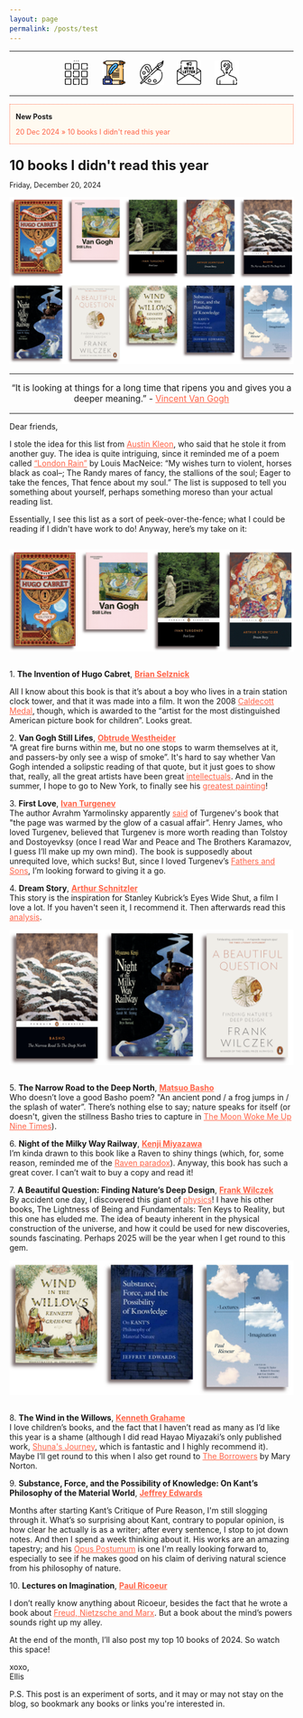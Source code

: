 ```yaml
---
layout: page
permalink: /posts/test
---
```

<center>
<hr width="100%" size="3">
<div class="container">
        <a href="https://ellisjalia.com"><img src="/assets/icons/menu-bw.png" style="width:43px;height:43px;justify-content:center;display:inline-block;border:1px;margin: 0px 8px;padding:2px;"/></a>
        <a href="https://ellisjalia.com/essays"><img src="/assets/icons/quill.png" style="width:43px;height:43px;justify-content:center;display:inline-block;border:1px;margin: 0px 8px;padding:2px;"/></a>
        <a href="https://ellisjalia.com/art"><img src="/assets/icons/paint-palette-bw.png" style="width:43px;height:43px;justify-content:center;display:inline-block;border:1px;margin: 0px 8px;padding:2px;"/></a>
        <a href="https://ellisjalia.com/newsletter"><img src="/assets/icons/newsletter-bw.png" style="width:443px2px;height:43px;justify-content:center;display:inline-block;border:1px;margin: 0px 8px;padding:2px;"/></a>
        <a href="https://ellisjalia.com/about"><img src="/assets/icons/unknown-bw.png" style="width:43px;height:43px;justify-content:center;display:inline-block;border:1px;margin: 0px 8px;padding:2px;"/></a>
 </div>
  <hr width="100%" size="3">
  </center>

<div style="background-color: floralwhite; border: 1px dotted tomato">
<p></p>
<p style="font-size:0.9em; margin-bottom:0; margin-left: 2%;margin-right: 2%;"><b>New Posts</b></p>
<p style="font-size:0.9em; margin-left: 2%"><a href="https://ellisjalia.com/10-books-i-didnt-read-this-year" style="color: tomato; text-decoration: none" target="_blank">20 Dec 2024 » 10 books I didn't read this year</a></p>
</div>
<p></p>
<p style="font-size:1.7em; margin-bottom:0"><strong>10 books I didn't read this year</strong></p>
<p style="font-size:0.9em;">Friday, December 20, 2024</p>
<p></p>
<img src="/assets/images/10-books-header.png">
<p></p>
<hr>
<center><p style="font-size:1.1em">“It is looking at things for a long time that ripens you and gives you a deeper meaning.” - <a href="https://vangoghletters.org/vg/" style="color:tomato" target="_blank">Vincent Van Gogh</a></p></center>
<hr>

Dear friends,

I stole the idea for this list from <a href="https://austinkleon.com" style="color:tomato" target="_blank">Austin Kleon</a>, who said that he stole it from another guy. The idea is quite intriguing, since it reminded me of a poem called <a href="https://docs.google.com/document/d/1uEUXvwuX_DyqFS0K4MeykW40VGQCGa8Rt1T5RlA-rHY/edit?usp=sharing" style="color:tomato" target="_blank">“London Rain”</a> by Louis MacNeice: “My wishes turn to violent, horses black as coal–; The Randy mares of fancy, the stallions of the soul; Eager to take the fences, That fence about my soul.” The list is supposed to tell you something about yourself, perhaps something moreso than your actual reading list.

<p>Essentially, I see this list as a sort of peek-over-the-fence; what I could be reading if I didn't have work to do! Anyway, here’s my take on it:</p>

<img src="/assets/images/10-books-1.png" style="margin-bottom:1em; margin-top:1em;">

<p style="margin-bottom:0;">1. <b>The Invention of Hugo Cabret</b>, <a href="https://www.goodreads.com/book/show/9673436-the-invention-of-hugo-cabret" style="color:tomato" target="_blank"><b>Brian Selznick</b></a></p>
<p style="font-size:1.0em">All I know about this book is that it’s about a boy who lives in a train station clock tower, and that it was made into a film. It won the 2008 <a href="https://abqlibrary.org/caldecott/all" style="color:tomato" target="_blank">Caldecott Medal</a>, though, which is awarded to the “artist for the most distinguished American picture book for children”. Looks great.</p>

<p style="margin-bottom:0;">2. <b>Van Gogh Still Lifes</b>, <a href="https://www.goodreads.com/book/show/52576063-van-gogh" style="color:tomato" target="_blank"><b>Obtrude Westheider</b></a></p>
“A great fire burns within me, but no one stops to warm themselves at it, and passers-by only see a wisp of smoke”. It's hard to say whether Van Gogh intended a solipstic reading of that quote, but it just goes to show that, really, all the great artists have been great <a href="https://www.goodreads.com/book/show/51921466-through-vincent-s-eyes" style="color:tomato" target="_blank">intellectuals</a>. And in the summer, I hope to go to New York, to finally see his <a href="https://www.vangoghmuseum.nl/en/art-and-stories/stories/all-stories/where-is-the-starry-night" style="color:tomato" target="_blank">greatest painting</a>!

<p style="margin-bottom:0;">3. <b>First Love</b>, <a href="https://www.goodreads.com/book/show/3532.First_Love?ref=nav_sb_ss_1_19" style="color:tomato" target="_blank"><b>Ivan Turgenev</b></a></p>
The author Avrahm Yarmolinsky apparently <a href="https://www.nytimes.com/2020/03/11/theater/about-love-review-culture-project.html" style="color:tomato" target="_blank">said</a> of Turgenev's book that "the page was warmed by the glow of a casual affair”. Henry James, who loved Turgenev, believed that Turgenev is more worth reading than Tolstoy and Dostoyevksy (once I read War and Peace and The Brothers Karamazov, I guess I’ll make up my own mind). The book is supposedly about unrequited love, which sucks! But, since I loved Turgenev’s <a href="https://www.goodreads.com/book/show/19117.Fathers_and_Sons" style="color:tomato" target="_blank">Fathers and Sons</a>, I’m looking forward to giving it a go.

<p style="margin-bottom:0;">4. <b>Dream Story</b>, <a href="https://www.goodreads.com/book/show/157409.Dream_Story" style="color:tomato" target="_blank"><b>Arthur Schnitzler</b></a></p>
This story is the inspiration for Stanley Kubrick’s Eyes Wide Shut, a film I love a lot. If you haven't seen it, I recommend it. Then afterwards read this <a href="https://web.archive.org/web/20140902030345/http://www.clas.ufl.edu/ipsa/2003/Greenwich%20conference.html" style="color:tomato" target="_blank">analysis</a>.

<img src="/assets/images/10-books-2.png" style="margin-bottom:1em; margin-top:1em;">

<p style="margin-bottom:0;">5. <b>The Narrow Road to the Deep North</b>, <a href="https://www.goodreads.com/book/show/20168578-the-narrow-road-to-the-deep-north-and-other-travel-sketches" style="color:tomato" target="_blank"><b>Matsuo Basho</b></a></p>
Who doesn’t love a good Basho poem? "An ancient pond / a frog jumps in / the splash of water”. There’s nothing else to say; nature speaks for itself (or doesn't, given the stillness Basho tries to capture in <a href="https://www.penguinrandomhouse.com/books/221867/moon-woke-me-up-nine-times-by-matsuo-basho-translated-by-david-young/" style="color:tomato" target="_blank">The Moon Woke Me Up Nine Times</a>).

<p style="margin-bottom:0;">6. <b>Night of the Milky Way Railway</b>, <a href="https://www.goodreads.com/book/show/416527.Night_of_the_Milky_Way_Railway" style="color:tomato" target="_blank"><b>Kenji Miyazawa</b></a></p>
I’m kinda drawn to this book like a Raven to shiny things (which, for, some reason, reminded me of the <a href="https://en.wikipedia.org/wiki/Raven_paradox" style="color:tomato" target="_blank">Raven paradox</a>). Anyway, this book has such a great cover. I can’t wait to buy a copy and read it!

<p style="margin-bottom:0;">7. <b>A Beautiful Question: Finding Nature’s Deep Design</b>, <a href="https://www.goodreads.com/book/show/23453106-a-beautiful-question" style="color:tomato" target="_blank"><b>Frank Wilczek</b></a></p>
By accident one day, I discovered this giant of <a href="https://www.nobelprize.org/prizes/physics/2004/wilczek/facts/" style="color:tomato" target="_blank">physics</a>! I have his other books, The Lightness of Being and Fundamentals: Ten Keys to Reality, but this one has eluded me. The idea of beauty inherent in the physical construction of the universe, and how it could be used for new discoveries, sounds fascinating. Perhaps 2025 will be the year when I get round to this gem.

<img src="/assets/images/10-books-3.png" style="margin-bottom:1em; margin-top:1em;">

<p style="margin-bottom:0;">8. <b>The Wind in the Willows</b>, <a href="https://www.goodreads.com/book/show/5659.The_Wind_in_the_Willows" style="color:tomato" target="_blank"><b>Kenneth Grahame</b></a></p>
I love children’s books, and the fact that I haven’t read as many as I’d like this year is a shame (although I did read Hayao Miyazaki’s only published work, <a href="https://www.goodreads.com/book/show/60384799-shuna-s-journey" style="color:tomato" target="_blank">Shuna's Journey</a>, which is fantastic and I highly recommend it). Maybe I’ll get round to this when I also get round to <a href="https://www.goodreads.com/book/show/348573.The_Borrowers" style="color:tomato" target="_blank">The Borrowers</a> by Mary Norton.

<p style="margin-bottom:0;">9. <b>Substance, Force, and the Possibility of Knowledge: On Kant’s Philosophy of the Material World</b>, <a href="https://www.goodreads.com/book/show/9053800-substance-force-and-the-possibility-of-knowledge?ref=nav_sb_ss_1_51" style="color:tomato" target="_blank"><b>Jeffrey Edwards</b></a></p>
<p>Months after starting Kant’s Critique of Pure Reason, I'm still slogging through it. What’s so surprising about Kant, contrary to popular opinion, is how clear he actually is as a writer; after every sentence, I stop to jot down notes. And then I spend a week thinking about it. His works are an amazing tapestry; and his <a href="https://www.goodreads.com/book/show/312762.Opus_Postumum" style="color:tomato" target="_blank">Opus Postumum</a> is one I'm really looking forward to, especially to see if he makes good on his claim of deriving natural science from his philosophy of nature.</p>

<p style="margin-bottom:0;">10. <b>Lectures on Imagination</b>, <a href="https://www.goodreads.com/book/show/126228052-lectures-on-imagination?ac=1&from_search=true&qid=Wjf4U5gKh2&rank=1" style="color:tomato" target="_blank"><b>Paul Ricoeur</b></a></p>
<p>I don’t really know anything about Ricoeur, besides the fact that he wrote a book about <a href="https://www.goodreads.com/en/book/show/257134.Freud_and_Philosophy" style="color:tomato" target="_blank">Freud, Nietzsche and Marx</a>. But a book about the mind’s powers sounds right up my alley.</p>

<p>At the end of the month, I’ll also post my top 10 books of 2024. So watch this space!</p>

xoxo,<br>
Ellis

P.S. This post is an experiment of sorts, and it may or may not stay on the blog, so bookmark any books or links you're interested in. 
